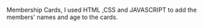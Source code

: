  Membership Cards, 
I used  HTML ,CSS and JAVASCRIPT to add the members' names and age to the cards.